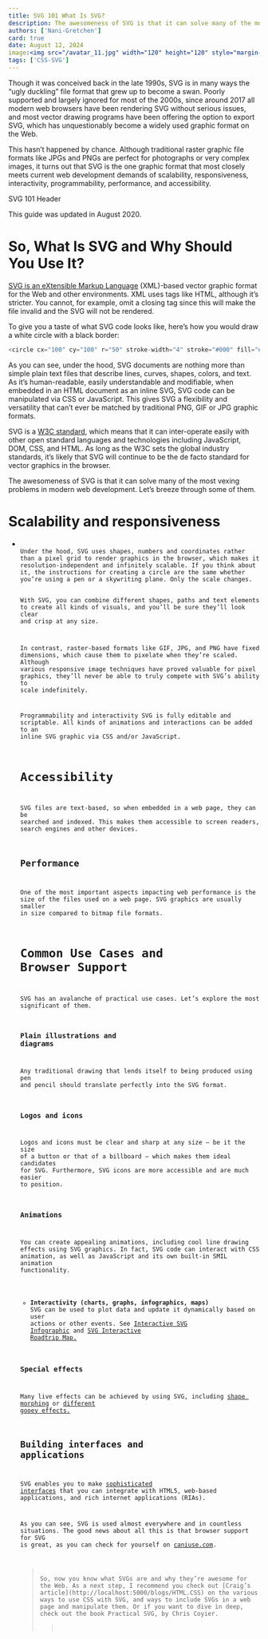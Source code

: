 ```yaml
---
title: SVG 101 What Is SVG?
description: The awesomeness of SVG is that it can solve many of the most vexing problems in modern web development. Let’s breeze through some of them.
authors: ['Nani-Gretchen']
card: true
date: August 12, 2024
image:<img src="/avatar_11.jpg" width="120" height="120" style="margin-bottom: 3rem;" alt="profile-image" />
tags: ['CSS-SVG']
---
```


Though it was conceived back in the late 1990s, SVG is in many ways the “ugly duckling” file format that grew up to become a swan. Poorly supported and largely ignored for most of the 2000s, since around 2017 all modern web browsers have been rendering SVG without serious issues, and most vector drawing programs have been offering the option to export SVG, which has unquestionably become a widely used graphic format on the Web.

This hasn’t happened by chance. Although traditional raster graphic file formats like JPGs and PNGs are perfect for photographs or very complex images, it turns out that SVG is the one graphic format that most closely meets current web development demands of scalability, responsiveness, interactivity, programmability, performance, and accessibility.

SVG 101 Header

This guide was updated in August 2020.

# So, What Is SVG and Why Should You Use It?

[SVG is an eXtensible Markup Language](https://en.wikipedia.org/wiki/XML) (XML)-based vector graphic format for the Web and other environments. XML uses tags like HTML, although it’s stricter. You cannot, for example, omit a closing tag since this will make the file invalid and the SVG will not be rendered.

To give you a taste of what SVG code looks like, here’s how you would draw a white circle with a black border:

```js
<circle cx="100" cy="100" r="50" stroke-width="4" stroke="#000" fill="#fff" />
```


As you can see, under the hood, SVG documents are nothing more than simple plain text files that describe lines, curves, shapes, colors, and text. As it’s human-readable, easily understandable and modifiable, when embedded in an HTML document as an inline SVG, SVG code can be manipulated via CSS or JavaScript. This gives SVG a flexibility and versatility that can’t ever be matched by traditional PNG, GIF or JPG graphic formats.

SVG is a [W3C standard](https://en.wikipedia.org/wiki/World_Wide_Web_Consortium), which means that it can inter-operate easily with other open standard languages and technologies including JavaScript, DOM, CSS, and HTML. As long as the W3C sets the global industry standards, it’s likely that SVG will continue to be the de facto standard for vector graphics in the browser.

The awesomeness of SVG is that it can solve many of the most vexing problems in modern web development. Let’s breeze through some of them.

 # Scalability and responsiveness

 <ul>
<li>
 <p class="description">
 <code>
Under the hood, SVG uses shapes, numbers and coordinates rather than a pixel grid to render graphics in the browser, which makes it resolution-independent and infinitely scalable. If you think about it, the instructions for creating a circle are the same whether you’re using a pen or a skywriting plane. Only the scale changes.

With SVG, you can combine different shapes, paths and text elements to create all kinds of visuals, and you’ll be sure they’ll look clear and crisp at any size.

In contrast, raster-based formats like GIF, JPG, and PNG have fixed dimensions, which cause them to pixelate when they’re scaled. Although various responsive image techniques have proved valuable for pixel graphics, they’ll never be able to truly compete with SVG’s ability to scale indefinitely.

Programmability and interactivity
SVG is fully editable and scriptable. All kinds of animations and interactions can be added to an inline SVG graphic via CSS and/or JavaScript.

# Accessibility
SVG files are text-based, so when embedded in a web page, they can be searched and indexed. This makes them accessible to screen readers, search engines and other devices.

## Performance
One of the most important aspects impacting web performance is the size of the files used on a web page. SVG graphics are usually smaller in size compared to bitmap file formats.

# Common Use Cases and Browser Support
SVG has an avalanche of practical use cases. Let’s explore the most significant of them.

### Plain illustrations and diagrams
Any traditional drawing that lends itself to being produced using pen and pencil should translate perfectly into the SVG format.

### Logos and icons
Logos and icons must be clear and sharp at any size — be it the size of a button or that of a billboard — which makes them ideal candidates for SVG. Furthermore, SVG icons are more accessible and are much easier to position.

### Animations
You can create appealing animations, including cool line drawing effects using SVG graphics. In fact, SVG code can interact with CSS animation, as well as JavaScript and its own built-in SMIL animation functionality.

 - **Interactivity (charts, graphs, infographics, maps)**
   SVG can be used to plot data and update it dynamically based on user actions or other events. See [Interactive SVG Infographic](https://tympanus.net/Tutorials/InteractiveSVG/) and [SVG Interactive Roadtrip Map.](http://codepen.io/dudleystorey/pen/zKBVPm)

### Special effects
Many live effects can be achieved by using SVG, including [shape morphing](https://codepen.io/collection/nGoLEj/) or [different gooey effects.](https://tympanus.net/Development/CreativeGooeyEffects/)

## Building interfaces and applications
SVG enables you to make [sophisticated interfaces](http://codepen.io/master2202/pen/Xpxzzq) that you can integrate with HTML5, web-based applications, and rich internet applications (RIAs).

As you can see, SVG is used almost everywhere and in countless situations. The good news about all this is that browser support for SVG is great, as you can check for yourself on [caniuse.com](http://caniuse.com/#search=svg).
<blockquote>
So, now you know what SVGs are and why they’re awesome for the Web. As a next step, I recommend you check out [Craig’s article](http://localhost:5000/blogs/HTML.CSS) on the various ways to use CSS with SVG, and ways to include SVGs in a web page and manipulate them. Or if you want to dive in deep, check out the book Practical SVG, by Chris Coyier.
<blockquote>
</code>
</p>
</li>
</ul>